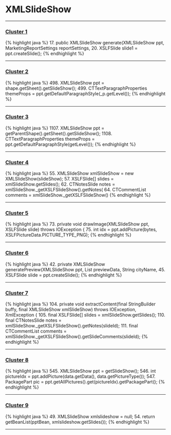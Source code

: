 # XMLSlideShow

***

### [Cluster 1](./1)
{% highlight java %}
17. public XMLSlideShow generate(XMLSlideShow ppt, MarketingReportSettings reportSettings,
20.     XSLFSlide slide1 = ppt.createSlide();
{% endhighlight %}

***

### [Cluster 2](./2)
{% highlight java %}
498. XMLSlideShow ppt = shape.getSheet().getSlideShow();
499. CTTextParagraphProperties themeProps = ppt.getDefaultParagraphStyle(_p.getLevel());
{% endhighlight %}

***

### [Cluster 3](./3)
{% highlight java %}
1107. XMLSlideShow ppt = getParentShape().getSheet().getSlideShow();
1108. CTTextParagraphProperties themeProps = ppt.getDefaultParagraphStyle(getLevel());
{% endhighlight %}

***

### [Cluster 4](./4)
{% highlight java %}
55. XMLSlideShow xmlSlideShow = new XMLSlideShow(slideShow);
57. XSLFSlide[] slides = xmlSlideShow.getSlides();
62.     CTNotesSlide notes = xmlSlideShow._getXSLFSlideShow().getNotes(
64.     CTCommentList comments = xmlSlideShow._getXSLFSlideShow()
{% endhighlight %}

***

### [Cluster 5](./5)
{% highlight java %}
73. private void drawImage(XMLSlideShow ppt, XSLFSlide slide) throws IOException {
75.     int idx = ppt.addPicture(bytes, XSLFPictureData.PICTURE_TYPE_PNG);
{% endhighlight %}

***

### [Cluster 6](./6)
{% highlight java %}
42. private XMLSlideShow generatePreview(XMLSlideShow ppt, List<PreviewReportingDocument> previewData, String cityName,
45.     XSLFSlide slide = ppt.createSlide();
{% endhighlight %}

***

### [Cluster 7](./7)
{% highlight java %}
104. private void extractContent(final StringBuilder buffy, final XMLSlideShow xmlSlideShow) throws IOException, XmlException {
105.   final XSLFSlide[] slides = xmlSlideShow.getSlides();
110.     final CTNotesSlide notes = xmlSlideShow._getXSLFSlideShow().getNotes(slideId);
111.     final CTCommentList comments = xmlSlideShow._getXSLFSlideShow().getSlideComments(slideId);
{% endhighlight %}

***

### [Cluster 8](./8)
{% highlight java %}
545. XMLSlideShow ppt = getSlideShow();
546. int pictureIdx = ppt.addPicture(data.getData(), data.getPictureType());
547. PackagePart pic = ppt.getAllPictures().get(pictureIdx).getPackagePart();
{% endhighlight %}

***

### [Cluster 9](./9)
{% highlight java %}
49. XMLSlideShow xmlslideshow = null;
54.   return getBeanList(pptBean, xmlslideshow.getSlides());
{% endhighlight %}

***

